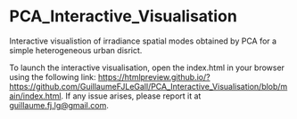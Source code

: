 # PCA_Interactive_Visualisation
Interactive visualistion of irradiance spatial modes obtained by PCA for a simple heterogeneous urban disrict.

To launch the interactive visualisation, open the index.html in your browser using the following link: https://htmlpreview.github.io/?https://github.com/GuillaumeFJLeGall/PCA_Interactive_Visualisation/blob/main/index.html. If any issue arises, please report it at guillaume.fj.lg@gmail.com.
